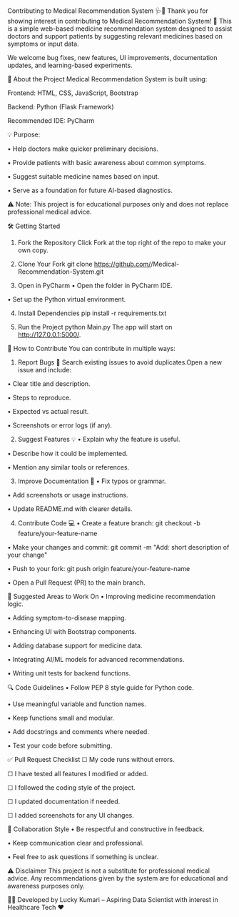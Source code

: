 Contributing to Medical Recommendation System 🩺💊
Thank you for showing interest in contributing to Medical Recommendation System! 🎉
This is a simple web-based medicine recommendation system designed to assist doctors and support patients by suggesting relevant medicines based on symptoms or input data.

We welcome bug fixes, new features, UI improvements, documentation updates, and learning-based experiments.

📜 About the Project
Medical Recommendation System is built using:

Frontend: HTML, CSS, JavaScript, Bootstrap

Backend: Python (Flask Framework)

Recommended IDE: PyCharm

💡 Purpose:

• Help doctors make quicker preliminary decisions.

• Provide patients with basic awareness about common symptoms.

• Suggest suitable medicine names based on input.

• Serve as a foundation for future AI-based diagnostics.

⚠ Note: This project is for educational purposes only and does not replace professional medical advice.

🛠 Getting Started
1. Fork the Repository
Click Fork at the top right of the repo to make your own copy.

2. Clone Your Fork
git clone https://github.com/<your-username>/Medical-Recommendation-System.git

3. Open in PyCharm
 • Open the folder in PyCharm IDE.

 • Set up the Python virtual environment.

4. Install Dependencies
pip install -r requirements.txt

5. Run the Project
python Main.py
The app will start on http://127.0.0.1:5000/.

📝 How to Contribute
You can contribute in multiple ways:

1. Report Bugs 🐛
Search existing issues to avoid duplicates.Open a new issue and include:

• Clear title and description.

• Steps to reproduce.

• Expected vs actual result.

• Screenshots or error logs (if any).

2. Suggest Features 💡
• Explain why the feature is useful.

• Describe how it could be implemented.

• Mention any similar tools or references.

3. Improve Documentation 📄
• Fix typos or grammar.

• Add screenshots or usage instructions.

• Update README.md with clearer details.

4. Contribute Code 💻
• Create a feature branch: git checkout -b feature/your-feature-name

• Make your changes and commit: git commit -m "Add: short description of your change"

• Push to your fork: git push origin feature/your-feature-name

• Open a Pull Request (PR) to the main branch.

📂 Suggested Areas to Work On
• Improving medicine recommendation logic.

• Adding symptom-to-disease mapping.

• Enhancing UI with Bootstrap components.

• Adding database support for medicine data.

• Integrating AI/ML models for advanced recommendations.

• Writing unit tests for backend functions.

🔍 Code Guidelines
• Follow PEP 8 style guide for Python code.

• Use meaningful variable and function names.

• Keep functions small and modular.

• Add docstrings and comments where needed.

• Test your code before submitting.

✅ Pull Request Checklist
☐ My code runs without errors.

☐ I have tested all features I modified or added.

☐ I followed the coding style of the project.

☐ I updated documentation if needed.

☐ I added screenshots for any UI changes.

🤝 Collaboration Style
• Be respectful and constructive in feedback.

• Keep communication clear and professional.

• Feel free to ask questions if something is unclear.

⚠ Disclaimer
This project is not a substitute for professional medical advice.
Any recommendations given by the system are for educational and awareness purposes only.

👩‍💻 Developed by
Lucky Kumari – Aspiring Data Scientist with interest in Healthcare Tech ❤️